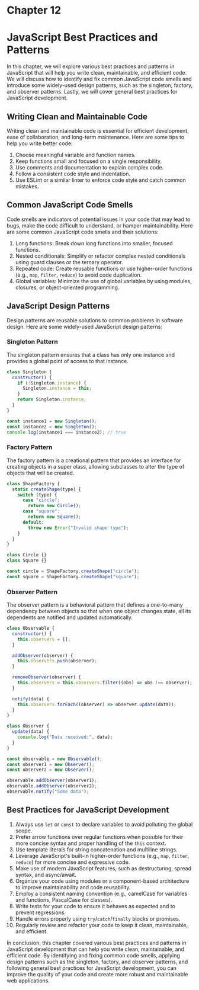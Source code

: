 # Chapter 12

# JavaScript Best Practices and Patterns

In this chapter, we will explore various best practices and patterns in JavaScript that will help you write clean, maintainable, and efficient code. We will discuss how to identify and fix common JavaScript code smells and introduce some widely-used design patterns, such as the singleton, factory, and observer patterns. Lastly, we will cover general best practices for JavaScript development.

## Writing Clean and Maintainable Code

Writing clean and maintainable code is essential for efficient development, ease of collaboration, and long-term maintenance. Here are some tips to help you write better code:

1. Choose meaningful variable and function names.
2. Keep functions small and focused on a single responsibility.
3. Use comments and documentation to explain complex code.
4. Follow a consistent code style and indentation.
5. Use ESLint or a similar linter to enforce code style and catch common mistakes.

## Common JavaScript Code Smells

Code smells are indicators of potential issues in your code that may lead to bugs, make the code difficult to understand, or hamper maintainability. Here are some common JavaScript code smells and their solutions:

1. Long functions: Break down long functions into smaller, focused functions.
2. Nested conditionals: Simplify or refactor complex nested conditionals using guard clauses or the ternary operator.
3. Repeated code: Create reusable functions or use higher-order functions (e.g., `map`, `filter`, `reduce`) to avoid code duplication.
4. Global variables: Minimize the use of global variables by using modules, closures, or object-oriented programming.

## JavaScript Design Patterns

Design patterns are reusable solutions to common problems in software design. Here are some widely-used JavaScript design patterns:

### Singleton Pattern

The singleton pattern ensures that a class has only one instance and provides a global point of access to that instance.

```javascript
class Singleton {
  constructor() {
    if (!Singleton.instance) {
      Singleton.instance = this;
    }
    return Singleton.instance;
  }
}

const instance1 = new Singleton();
const instance2 = new Singleton();
console.log(instance1 === instance2); // true
```

### Factory Pattern

The factory pattern is a creational pattern that provides an interface for creating objects in a super class, allowing subclasses to alter the type of objects that will be created.

```javascript
class ShapeFactory {
  static createShape(type) {
    switch (type) {
      case "circle":
        return new Circle();
      case "square":
        return new Square();
      default:
        throw new Error("Invalid shape type");
    }
  }
}

class Circle {}
class Square {}

const circle = ShapeFactory.createShape("circle");
const square = ShapeFactory.createShape("square");
```

### Observer Pattern

The observer pattern is a behavioral pattern that defines a one-to-many dependency between objects so that when one object changes state, all its dependents are notified and updated automatically.

```javascript
class Observable {
  constructor() {
    this.observers = [];
  }

  addObserver(observer) {
    this.observers.push(observer);
  }

  removeObserver(observer) {
    this.observers = this.observers.filter((obs) => obs !== observer);
  }

  notify(data) {
    this.observers.forEach((observer) => observer.update(data));
  }
}

class Observer {
  update(data) {
    console.log("Data received:", data);
  }
}

const observable = new Observable();
const observer1 = new Observer();
const observer2 = new Observer();

observable.addObserver(observer1);
observable.addObserver(observer2);
observable.notify("Some data");
```

## Best Practices for JavaScript Development

1. Always use `let` or `const` to declare variables to avoid polluting the global scope.
2. Prefer arrow functions over regular functions when possible for their more concise syntax and proper handling of the `this` context.
3. Use template literals for string concatenation and multiline strings.
4. Leverage JavaScript's built-in higher-order functions (e.g., `map`, `filter`, `reduce`) for more concise and expressive code.
5. Make use of modern JavaScript features, such as destructuring, spread syntax, and async/await.
6. Organize your code using modules or a component-based architecture to improve maintainability and code reusability.
7. Employ a consistent naming convention (e.g., camelCase for variables and functions, PascalCase for classes).
8. Write tests for your code to ensure it behaves as expected and to prevent regressions.
9. Handle errors properly using `try`/`catch`/`finally` blocks or promises.
10. Regularly review and refactor your code to keep it clean, maintainable, and efficient.

In conclusion, this chapter covered various best practices and patterns in JavaScript development that can help you write clean, maintainable, and efficient code. By identifying and fixing common code smells, applying design patterns such as the singleton, factory, and observer patterns, and following general best practices for JavaScript development, you can improve the quality of your code and create more robust and maintainable web applications.
